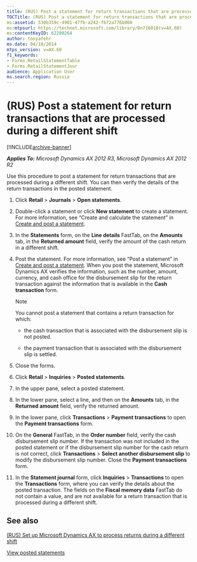 ```yaml
---
title: (RUS) Post a statement for return transactions that are processed during a different shift
TOCTitle: (RUS) Post a statement for return transactions that are processed during a different shift
ms:assetid: 530b359c-4901-47fb-a242-fb72a776b860
ms:mtpsurl: https://technet.microsoft.com/library/Dn716018(v=AX.60)
ms:contentKeyID: 62200264
author: tonyafehr
ms.date: 04/18/2014
mtps_version: v=AX.60
f1_keywords:
- Forms.RetailStatementTable
- Forms.RetailStatementJour
audience: Application User
ms.search.region: Russia
---
```


# (RUS) Post a statement for return transactions that are processed during a different shift 


[!INCLUDE[archive-banner](includes/archive-banner.md)]


_**Applies To:** Microsoft Dynamics AX 2012 R3, Microsoft Dynamics AX 2012 R2_

Use this procedure to post a statement for return transactions that are processed during a different shift. You can then verify the details of the return transactions in the posted statement.

1.  Click **Retail** \> **Journals** \> **Open statements**.

2.  Double-click a statement or click **New statement** to create a statement. For more information, see “Create and calculate the statement” in [Create and post a statement](create-and-post-a-statement.md).

3.  In the **Statements** form, on the **Line details** FastTab, on the **Amounts** tab, in the **Returned amount** field, verify the amount of the cash return in a different shift.

4.  Post the statement. For more information, see “Post a statement” in [Create and post a statement](create-and-post-a-statement.md). When you post the statement, Microsoft Dynamics AX verifies the information, such as the number, amount, currency, and cash office for the disbursement slip for the return transaction against the information that is available in the **Cash transaction** form.
    

    > [!NOTE]
    > <P>You cannot post a statement that contains a return transaction for which:</P>
    > <UL>
    > <LI>
    > <P>the cash transaction that is associated with the disbursement slip is not posted.</P>
    > <LI>
    > <P>the payment transaction that is associated with the disbursement slip is settled.</P></LI></UL>



5.  Close the forms.

6.  Click **Retail** \> **Inquiries** \> **Posted statements**.

7.  In the upper pane, select a posted statement.

8.  In the lower pane, select a line, and then on the **Amounts** tab, in the **Returned amount** field, verify the returned amount.

9.  In the lower pane, click **Transactions** \> **Payment transactions** to open the **Payment transactions** form.

10. On the **General** FastTab, in the **Order number** field, verify the cash disbursement slip number. If the transaction was not included in the posted statement or if the disbursement slip number for the cash return is not correct, click **Transactions** \> **Select another disbursement slip** to modify the disbursement slip number. Close the **Payment transactions** form.

11. In the **Statement journal** form, click **Inquiries** \> **Transactions** to open the **Transactions** form, where you can verify the details about the posted transaction. The fields on the **Fiscal memory data** FastTab do not contain a value, and are not available for a return transaction that is processed during a different shift.

## See also

[(RUS) Set up Microsoft Dynamics AX to process returns during a different shift](rus-set-up-microsoft-dynamics-ax-to-process-returns-during-a-different-shift.md)

[View posted statements](view-posted-statements.md)

  


